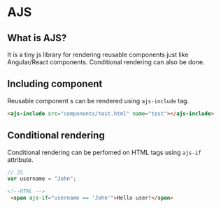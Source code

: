# AJS

## What is AJS?
It is a tiny js library for rendering reusable components just like Angular/React components.
Conditional rendering can also be done.

## Including component

Reusable component s can be rendered using `ajs-include` tag.

````html
<ajs-include src="components/test.html" name="test"></ajs-include>
````
## Conditional rendering

Conditional rendering  can be perfomed on HTML tags using `ajs-if` attribute.

```javascript
// JS
var username = "John";
```

````html
<!--HTML -->
 <span ajs-if="username == 'John'">Hello user!</span>
````
